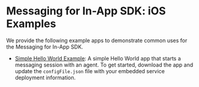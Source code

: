 # Messaging for In-App SDK: iOS Examples

We provide the following example apps to demonstrate common uses for the Messaging for In-App SDK.

- [Simple Hello World Example](./MessagingBasicExample/): A simple Hello World app that starts a messaging session with an agent. To get started, download the app and update the `configFile.json` file with your embedded service deployment information.

